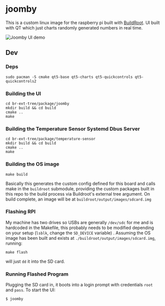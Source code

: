 # joomby

This is a custom linux image for the raspberry pi built with [BuildRoot](https://buildroot.org/). UI built with QT which just charts randomly generated numbers in real time.

![Joomby UI demo](https://github.com/eltonlaw/joomby/blob/3b02373d56f1f64afe11e74cd11387baf1234f45/docs/demo_01.gif)

## Dev

### Deps

    sudo pacman -S cmake qt5-base qt5-charts qt5-quickcontrols qt5-quickcontrols2

### Building the UI

	cd br-ext-tree/package/joomby
    mkdir build && cd build
    cmake ..
    make

### Building the Temperature Sensor Systemd Dbus Server

	cd br-ext-tree/package/temperature-sensor
    mkdir build && cd build
    cmake ..
    make

### Building the OS image

    make build

Basically this generates the custom config defined for this board and calls make in the `buildroot` submodule, providing the custom packages built in this repo to the build process via Buildroot's external tree argument. On build complete, an image will be at `buildroot/output/images/sdcard.img`

### Flashing RPI

My machine has two drives so USBs are generally `/dev/sdc` for me and is hardcoded in the Makefile, this probably needs to be modified depending on your setup (`lsblk`, change the `SD_DEVICE` variable) . Assuming the OS image has been built and exists at `./buildroot/output/images/sdcard.img`, running: 

    make flash

will just `dd` it into the SD card.

### Running Flashed Program

Plugging the SD card in, it boots into a login prompt with credentials `root` and `pass`. To start the UI:

    $ joomby
